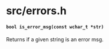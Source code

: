 # src/errors.h

#### `bool is_error_msg(const wchar_t *str)`
Returns if a given string is an error msg.

